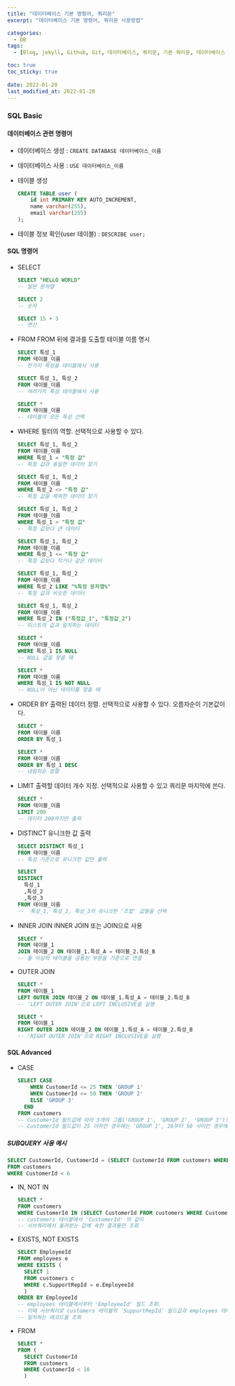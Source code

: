 ```yaml
---
title: "데이터베이스 기본 명령어, 쿼리문"
excerpt: "데이터베이스 기본 명령어, 쿼리문 사용방법"

categories:
  - DB
tags:
  - [Blog, jekyll, Github, Git, 데이터베이스, 쿼리문, 기본 쿼리문, 데이터베이스 명령어, 쿼리문 사용방법]

toc: true
toc_sticky: true
 
date: 2022-01-20
last_modified_at: 2022-01-20
---
```

### SQL Basic
#### 데이터베이스 관련 명령어
* 데이터베이스 생성 : `CREATE DATABASE 데이터베이스_이름`
* 데이터베이스 사용 : `USE 데이터베이스_이름`
* 테이블 생성 
  ```sql
  CREATE TABLE user (
      id int PRIMARY KEY AUTO_INCREMENT,
      name varchar(255),
      email varchar(255)
  );
  ```

* 테이블 정보 확인(user 테이블) : `DESCRIBE user;`

#### SQL 명령어
* SELECT
  
  ``` sql
  SELECT "HELLO WORLD"
  -- 일반 문자열

  SELECT 2
  -- 숫자

  SELECT 15 + 3
  -- 연산
  ```

* FROM
FROM 뒤에 결과를 도출할 테이블 이름 명시

  ```sql
  SELECT 특성_1
  FROM 테이블_이름
  -- 한가지 특성을 테이블에서 사용

  SELECT 특성_1, 특성_2
  FROM 테이블_이름
  -- 여러가지 특성 테이블에서 사용

  SELECT *
  FROM 테이블_이름
  -- 테이블의 모든 특성 선택
  ```

* WHERE
필터의 역할. 선택적으로 사용할 수 있다.

  ```sql
  SELECT 특성_1, 특성_2
  FROM 테이블_이름
  WHERE 특성_1 = "특정 값"
  -- 특정 값과 동일한 데이터 찾기

  SELECT 특성_1, 특성_2
  FROM 테이블_이름
  WHERE 특성_2 <> "특정 값"
  -- 특정 값을 제외한 데이터 찾기

  SELECT 특성_1, 특성_2
  FROM 테이블_이름
  WHERE 특성_1 > "특정 값"
  -- 특정 값보다 큰 데이터

  SELECT 특성_1, 특성_2
  FROM 테이블_이름
  WHERE 특성_1 <= "특정 값"
  -- 특정 값보다 작거나 같은 데이터

  SELECT 특성_1, 특성_2
  FROM 테이블_이름
  WHERE 특성_2 LIKE "%특정 문자열%"
  -- 특정 값과 비슷한 데이터

  SELECT 특성_1, 특성_2
  FROM 테이블_이름
  WHERE 특성_2 IN ("특정값_1", "특정값_2")
  -- 리스트의 값과 일치하는 데이터

  SELECT *
  FROM 테이블_이름
  WHERE 특성_1 IS NULL
  -- NULL 값을 찾을 때

  SELECT *
  FROM 테이블_이름
  WHERE 특성_1 IS NOT NULL
  -- NULL이 아닌 데이터를 찾을 때
  ```

* ORDER BY
출력된 데이터 정렬. 선택적으로 사용할 수 있다. 오름차순이 기본값이다.

  ```sql
  SELECT *
  FROM 테이블_이름
  ORDER BY 특성_1

  SELECT *
  FROM 테이블_이름
  ORDER BY 특성_1 DESC
  -- 내림차순 정렬
  ```

* LIMIT
출력할 데이터 개수 지정. 선택적으로 사용할 수 있고 쿼리문 마지막에 쓴다.

  ```sql
  SELECT *
  FROM 테이블_이름
  LIMIT 200
  -- 데이터 200까지만 출력
  ```

* DISTINCT
유니크한 값 출력
  ```sql
  SELECT DISTINCT 특성_1
  FROM 테이블_이름
  -- 특성 기준으로 유니크한 값만 출력

  SELECT
  DISTINCT
    특성_1
    ,특성_2
    ,특성_3
  FROM 테이블_이름
  --  특성_1, 특성_2, 특성_3의 유니크한 '조합' 값들을 선택
  ```

* INNER JOIN
INNER JOIN 또는 JOIN으로 사용
  ```sql
  SELECT *
  FROM 테이블_1
  JOIN 테이블_2 ON 테이블_1.특성_A = 테이블_2.특성_B
  -- 둘 이상의 테이블을 공통된 부분을 기준으로 연결
  ```

* OUTER JOIN
  ```sql
  SELECT *
  FROM 테이블_1
  LEFT OUTER JOIN 테이블_2 ON 테이블_1.특성_A = 테이블_2.특성_B
  -- 'LEFT OUTER JOIN'으로 LEFT INCLUSIVE을 실행

  SELECT *
  FROM 테이블_1
  RIGHT OUTER JOIN 테이블_2 ON 테이블_1.특성_A = 테이블_2.특성_B
  -- 'RIGHT OUTER JOIN'으로 RIGHT INCLUSIVE을 실행
  ```

#### SQL Advanced
* CASE
  ```sql
  SELECT CASE
      WHEN CustomerId <= 25 THEN 'GROUP 1'
      WHEN CustomerId <= 50 THEN 'GROUP 2'
      ELSE 'GROUP 3'
    END
  FROM customers
  -- CustomerId 필드값에 따라 3개의 그룹('GROUP 1', 'GROUP 2', 'GROUP 3')으로 나눈다. 
  -- CustomerId 필드값이 25 이하인 경우에는 'GROUP 1', 26부터 50 사이인 경우에는 'GROUP 2', 51 이상은 'GROUP 3' 으로 분류
  ```

##### SUBQUERY 사용 예시
```sql
SELECT CustomerId, CustomerId = (SELECT CustomerId FROM customers WHERE CustomerId = 2)
FROM customers
WHERE CustomerId < 6
```

* IN, NOT IN
  ```sql
  SELECT *
  FROM customers
  WHERE CustomerId IN (SELECT CustomerId FROM customers WHERE CustomerId < 10)
  -- customers 테이블에서 'CustomerId' 의 값이
  -- 서브쿼리에서 돌려받는 값에 속한 결과들만 조회
  ```

* EXISTS, NOT EXISTS
  ```sql
  SELECT EmployeeId
  FROM employees e
  WHERE EXISTS (
    SELECT 1
    FROM customers c
    WHERE c.SupportRepId = e.EmployeeId
    )
  ORDER BY EmployeeId
  -- employees 테이블에서부터 'EmployeeId' 필드 조회.
  -- 이때 서브쿼리로 customers 테이블의 'SupportRepId' 필드값과 employees 테이블의 'EmployeeId' 필드값을 비교해 
  -- 일치하는 레코드들 조회
  ```

* FROM
  ```sql
  SELECT *
  FROM (
    SELECT CustomerId
    FROM customers
    WHERE CustomerId < 10
    )
  ```